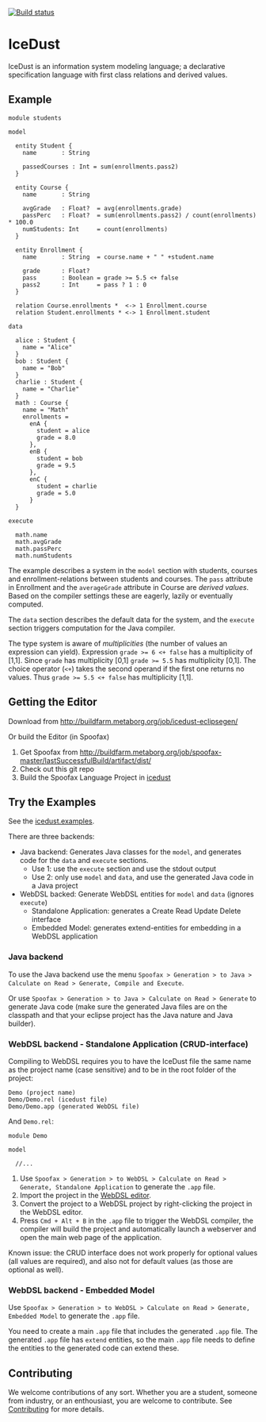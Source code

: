 [![Build status](http://buildfarm.metaborg.org/job/IceDust/job/develop/badge/icon)](http://buildfarm.metaborg.org/job/IceDust/job/develop/)

# IceDust

IceDust is an information system modeling language; a declarative specification language with first class relations and derived values.

## Example

```
module students

model

  entity Student {
    name       : String
    
    passedCourses : Int = sum(enrollments.pass2)
  }
  
  entity Course {
    name       : String
    
    avgGrade   : Float?  = avg(enrollments.grade)
    passPerc   : Float?  = sum(enrollments.pass2) / count(enrollments) * 100.0
    numStudents: Int     = count(enrollments)
  }
  
  entity Enrollment {
    name       : String  = course.name + " " +student.name
    
    grade      : Float?
    pass       : Boolean = grade >= 5.5 <+ false
    pass2      : Int     = pass ? 1 : 0
  }
  
  relation Course.enrollments *  <-> 1 Enrollment.course
  relation Student.enrollments * <-> 1 Enrollment.student

data

  alice : Student {
    name = "Alice"
  }
  bob : Student {
    name = "Bob"
  }
  charlie : Student {
    name = "Charlie"
  }
  math : Course {
    name = "Math"
    enrollments = 
      enA {
        student = alice
        grade = 8.0
      },
      enB {
        student = bob
        grade = 9.5
      },
      enC {
        student = charlie
        grade = 5.0
      }
  }
  
execute

  math.name
  math.avgGrade
  math.passPerc
  math.numStudents
```

The example describes a system in the `model` section with students, courses and enrollment-relations between students and courses. The `pass` attribute in Enrollment and the `averageGrade` attribute in Course are _derived values_. Based on the compiler settings these are eagerly, lazily or eventually computed.

The `data` section describes the default data for the system, and the `execute` section triggers computation for the Java compiler.

The type system is aware of _multiplicities_ (the number of values an expression can yield). Expression `grade >= 6 <+ false` has a multiplicity of [1,1]. Since `grade` has multiplicity [0,1] `grade >= 5.5` has multiplicity [0,1]. The choice operator (`<+`) takes the second operand if the first one returns no values. Thus `grade >= 5.5 <+ false` has multiplicity [1,1].

## Getting the Editor

Download from http://buildfarm.metaborg.org/job/icedust-eclipsegen/

Or build the Editor (in Spoofax)

1. Get Spoofax from http://buildfarm.metaborg.org/job/spoofax-master/lastSuccessfulBuild/artifact/dist/
2. Check out this git repo
3. Build the Spoofax Language Project in [icedust](icedust)

## Try the Examples

See the [icedust.examples](icedust.examples).

There are three backends:

* Java backend: Generates Java classes for the `model`, and generates code for the `data` and `execute` sections.
  * Use 1: use the `execute` section and use the stdout output
  * Use 2: only use `model` and `data`, and use the generated Java code in a Java project
* WebDSL backed: Generate WebDSL entities for `model` and `data` (ignores `execute`)
  * Standalone Application: generates a Create Read Update Delete interface
  * Embedded Model: generates extend-entities for embedding in a WebDSL application

### Java backend

To use the Java backend use the menu `Spoofax > Generation > to Java > Calculate on Read > Generate, Compile and Execute`.

Or use `Spoofax > Generation > to Java > Calculate on Read > Generate` to generate Java code (make sure the generated Java files are on the classpath and that your eclipse project has the Java nature and Java builder).

### WebDSL backend - Standalone Application (CRUD-interface)

Compiling to WebDSL requires you to have the IceDust file the same name as the project name (case sensitive) and to be in the root folder of the project:

```
Demo (project name)
Demo/Demo.rel (icedust file)
Demo/Demo.app (generated WebDSL file)
```

And `Demo.rel`:

```
module Demo

model

  //...
```

1. Use `Spoofax > Generation > to WebDSL > Calculate on Read > Generate, Standalone Application` to generate the `.app` file.
2. Import the project in the [WebDSL editor](http://buildfarm.metaborg.org/job/webdsl-eclipsegen/).
3. Convert the project to a WebDSL project by right-clicking the project in the WebDSL editor.
4. Press `Cmd + Alt + B` in the `.app` file to trigger the WebDSL compiler, the compiler will build the project and automatically launch a webserver and open the main web page of the application.

Known issue: the CRUD interface does not work properly for optional values (all values are required), and also not for default values (as those are optional as well).

### WebDSL backend - Embedded Model

Use `Spoofax > Generation > to WebDSL > Calculate on Read > Generate, Embedded Model` to generate the `.app` file.

You need to create a main `.app` file that includes the generated `.app` file.
The generated `.app` file has `extend` entities, so the main `.app` file needs to define the entities to the generated code can extend these.

## Contributing

We welcome contributions of any sort. Whether you are a student, someone from industry, or an enthousiast, you are welcome to contribute. See [Contributing](CONTRIBUTING.md) for more details.

